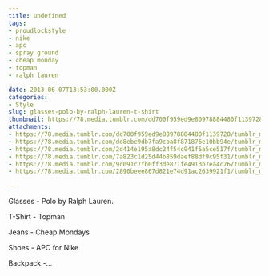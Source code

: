 ```yaml
---
title: undefined
tags:
- proudlockstyle
- nike
- apc
- spray ground
- cheap monday
- topman
- ralph lauren

date: 2013-06-07T13:53:00.000Z
categories:
- Style
slug: glasses-polo-by-ralph-lauren-t-shirt
thumbnail: https://78.media.tumblr.com/dd700f959ed9e80978884480f1139728/tumblr_mo0mgaj2Qh1rhrm24o1_540.jpg
attachments:
- https://78.media.tumblr.com/dd700f959ed9e80978884480f1139728/tumblr_mo0mgaj2Qh1rhrm24o1_1280.jpg
- https://78.media.tumblr.com/dd8ebc9db7fa9cba8f871876e10bb94e/tumblr_mo0mgaj2Qh1rhrm24o3_1280.jpg
- https://78.media.tumblr.com/2d414e195a8dc24f54c941f5a5ce517f/tumblr_mo0mgaj2Qh1rhrm24o4_1280.jpg
- https://78.media.tumblr.com/7a823c1d25d44b859daef88df9c95f31/tumblr_mo0mgaj2Qh1rhrm24o2_1280.jpg
- https://78.media.tumblr.com/9c091c7fb0ff3de871fe4913b7ea4c76/tumblr_mo0mgaj2Qh1rhrm24o5_1280.jpg
- https://78.media.tumblr.com/2890beee867d821e74d91ac2639921f1/tumblr_mo0mgaj2Qh1rhrm24o6_1280.jpg

---
```


Glasses - Polo by Ralph Lauren. 

  T-Shirt - Topman 

  Jeans -  Cheap Mondays 

  Shoes - APC for Nike 

  Backpack -...
